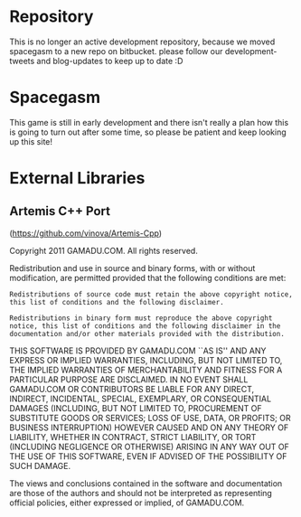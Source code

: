 Repository
==========
This is no longer an active development repository, because we moved spacegasm to a new repo on bitbucket. please follow our development-tweets and blog-updates to keep up to date :D

Spacegasm
=========
This game is still in early development and there isn't really a plan how this is going to turn out after some time, so please be patient and keep looking up this site!

External Libraries
==================

Artemis C++ Port
----------------
(https://github.com/vinova/Artemis-Cpp)

Copyright 2011 GAMADU.COM. All rights reserved.

Redistribution and use in source and binary forms, with or without modification, are permitted provided that the following conditions are met:

    Redistributions of source code must retain the above copyright notice, this list of conditions and the following disclaimer.

    Redistributions in binary form must reproduce the above copyright notice, this list of conditions and the following disclaimer in the documentation and/or other materials provided with the distribution.

THIS SOFTWARE IS PROVIDED BY GAMADU.COM ``AS IS'' AND ANY EXPRESS OR IMPLIED WARRANTIES, INCLUDING, BUT NOT LIMITED TO, THE IMPLIED WARRANTIES OF MERCHANTABILITY AND FITNESS FOR A PARTICULAR PURPOSE ARE DISCLAIMED. IN NO EVENT SHALL GAMADU.COM OR CONTRIBUTORS BE LIABLE FOR ANY DIRECT, INDIRECT, INCIDENTAL, SPECIAL, EXEMPLARY, OR CONSEQUENTIAL DAMAGES (INCLUDING, BUT NOT LIMITED TO, PROCUREMENT OF SUBSTITUTE GOODS OR SERVICES; LOSS OF USE, DATA, OR PROFITS; OR BUSINESS INTERRUPTION) HOWEVER CAUSED AND ON ANY THEORY OF LIABILITY, WHETHER IN CONTRACT, STRICT LIABILITY, OR TORT (INCLUDING NEGLIGENCE OR OTHERWISE) ARISING IN ANY WAY OUT OF THE USE OF THIS SOFTWARE, EVEN IF ADVISED OF THE POSSIBILITY OF SUCH DAMAGE.

The views and conclusions contained in the software and documentation are those of the authors and should not be interpreted as representing official policies, either expressed or implied, of GAMADU.COM.
